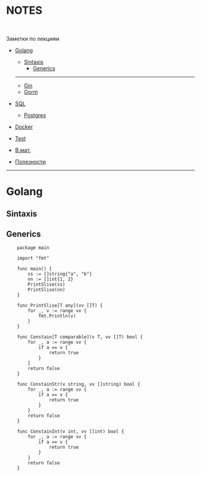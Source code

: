 # NOTES
<p align="left">
<img src="https://img.shields.io/badge/Golang-blue?style=for-the-badge" alt="">
<img src="https://img.shields.io/badge/v-3.-blue?style=for-the-badge" alt="">
</p>

Заметки по лекциям

- [Golang](golang/main.md "Golang")
    - [Sintaxis]()
        - [Generics]()
    ---
    - [Gin]()
    - [Gorm]()

- [SQL]()
    - [Postgres]()

- [Docker]()

- [Test]()

- [В.мат.]()

- [Полезности]()

---
# Golang
## Sintaxis
## Generics
        package main

        import "fmt"

        func main() {
            ss := []string{"a", "b"}
            nn := []int{1, 2}
            PrintSlise(ss)
            PrintSlise(nn)
        }

        func PrintSlise[T any](vv []T) {
            for _, v := range vv {
                fmt.Println(v)
            }
        }

        func Constain[T comparable](v T, vv []T) bool {
            for _, a := range vv {
                if a == v {
                    return true
                }
            }
            return false
        }

        func ConstainStr(v string, vv []string) bool {
            for _, a := range vv {
                if a == v {
                    return true
                }
            }
            return false
        }

        func ConstainInt(v int, vv []int) bool {
            for _, a := range vv {
                if a == v {
                    return true
                }
            }
            return false
        }





